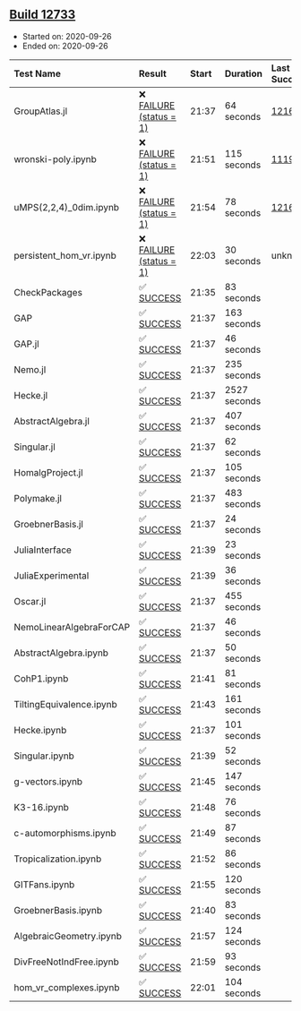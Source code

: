 ## [Build 12733](https://oscarci.mathematik.uni-kl.de/job/oscar/12733/)

* Started on: 2020-09-26
* Ended on: 2020-09-26

| Test Name    | Result | Start | Duration | Last Success | First Failure |
|:-------------|:-------|:------|:---------|:-------------|:--------------|
| GroupAtlas.jl | ❌ [FAILURE (status = 1)](https://oscarci.mathematik.uni-kl.de/job/oscar/12733/artifact/logs/build-12733/GroupAtlas.jl.log) | 21:37 | 64 seconds | [12167](https://oscarci.mathematik.uni-kl.de/job/oscar/12167/) | [12168](https://oscarci.mathematik.uni-kl.de/job/oscar/12168/) |
| wronski-poly.ipynb | ❌ [FAILURE (status = 1)](https://oscarci.mathematik.uni-kl.de/job/oscar/12733/artifact/logs/build-12733/wronski-poly.ipynb.log) | 21:51 | 115 seconds | [11192](https://oscarci.mathematik.uni-kl.de/job/oscar/11192/) | [11193](https://oscarci.mathematik.uni-kl.de/job/oscar/11193/) |
| uMPS(2,2,4)_0dim.ipynb | ❌ [FAILURE (status = 1)](https://oscarci.mathematik.uni-kl.de/job/oscar/12733/artifact/logs/build-12733/uMPS-2-2-4-_0dim.ipynb.log) | 21:54 | 78 seconds | [12167](https://oscarci.mathematik.uni-kl.de/job/oscar/12167/) | [12168](https://oscarci.mathematik.uni-kl.de/job/oscar/12168/) |
| persistent_hom_vr.ipynb | ❌ [FAILURE (status = 1)](https://oscarci.mathematik.uni-kl.de/job/oscar/12733/artifact/logs/build-12733/persistent_hom_vr.ipynb.log) | 22:03 | 30 seconds | unknown | unknown |
| CheckPackages | ✅ [SUCCESS](https://oscarci.mathematik.uni-kl.de/job/oscar/12733/artifact/logs/build-12733/CheckPackages.log) | 21:35 | 83 seconds |  |  |
| GAP | ✅ [SUCCESS](https://oscarci.mathematik.uni-kl.de/job/oscar/12733/artifact/logs/build-12733/GAP.log) | 21:37 | 163 seconds |  |  |
| GAP.jl | ✅ [SUCCESS](https://oscarci.mathematik.uni-kl.de/job/oscar/12733/artifact/logs/build-12733/GAP.jl.log) | 21:37 | 46 seconds |  |  |
| Nemo.jl | ✅ [SUCCESS](https://oscarci.mathematik.uni-kl.de/job/oscar/12733/artifact/logs/build-12733/Nemo.jl.log) | 21:37 | 235 seconds |  |  |
| Hecke.jl | ✅ [SUCCESS](https://oscarci.mathematik.uni-kl.de/job/oscar/12733/artifact/logs/build-12733/Hecke.jl.log) | 21:37 | 2527 seconds |  |  |
| AbstractAlgebra.jl | ✅ [SUCCESS](https://oscarci.mathematik.uni-kl.de/job/oscar/12733/artifact/logs/build-12733/AbstractAlgebra.jl.log) | 21:37 | 407 seconds |  |  |
| Singular.jl | ✅ [SUCCESS](https://oscarci.mathematik.uni-kl.de/job/oscar/12733/artifact/logs/build-12733/Singular.jl.log) | 21:37 | 62 seconds |  |  |
| HomalgProject.jl | ✅ [SUCCESS](https://oscarci.mathematik.uni-kl.de/job/oscar/12733/artifact/logs/build-12733/HomalgProject.jl.log) | 21:37 | 105 seconds |  |  |
| Polymake.jl | ✅ [SUCCESS](https://oscarci.mathematik.uni-kl.de/job/oscar/12733/artifact/logs/build-12733/Polymake.jl.log) | 21:37 | 483 seconds |  |  |
| GroebnerBasis.jl | ✅ [SUCCESS](https://oscarci.mathematik.uni-kl.de/job/oscar/12733/artifact/logs/build-12733/GroebnerBasis.jl.log) | 21:37 | 24 seconds |  |  |
| JuliaInterface | ✅ [SUCCESS](https://oscarci.mathematik.uni-kl.de/job/oscar/12733/artifact/logs/build-12733/JuliaInterface.log) | 21:39 | 23 seconds |  |  |
| JuliaExperimental | ✅ [SUCCESS](https://oscarci.mathematik.uni-kl.de/job/oscar/12733/artifact/logs/build-12733/JuliaExperimental.log) | 21:39 | 36 seconds |  |  |
| Oscar.jl | ✅ [SUCCESS](https://oscarci.mathematik.uni-kl.de/job/oscar/12733/artifact/logs/build-12733/Oscar.jl.log) | 21:37 | 455 seconds |  |  |
| NemoLinearAlgebraForCAP | ✅ [SUCCESS](https://oscarci.mathematik.uni-kl.de/job/oscar/12733/artifact/logs/build-12733/NemoLinearAlgebraForCAP.log) | 21:37 | 46 seconds |  |  |
| AbstractAlgebra.ipynb | ✅ [SUCCESS](https://oscarci.mathematik.uni-kl.de/job/oscar/12733/artifact/logs/build-12733/AbstractAlgebra.ipynb.log) | 21:37 | 50 seconds |  |  |
| CohP1.ipynb | ✅ [SUCCESS](https://oscarci.mathematik.uni-kl.de/job/oscar/12733/artifact/logs/build-12733/CohP1.ipynb.log) | 21:41 | 81 seconds |  |  |
| TiltingEquivalence.ipynb | ✅ [SUCCESS](https://oscarci.mathematik.uni-kl.de/job/oscar/12733/artifact/logs/build-12733/TiltingEquivalence.ipynb.log) | 21:43 | 161 seconds |  |  |
| Hecke.ipynb | ✅ [SUCCESS](https://oscarci.mathematik.uni-kl.de/job/oscar/12733/artifact/logs/build-12733/Hecke.ipynb.log) | 21:37 | 101 seconds |  |  |
| Singular.ipynb | ✅ [SUCCESS](https://oscarci.mathematik.uni-kl.de/job/oscar/12733/artifact/logs/build-12733/Singular.ipynb.log) | 21:39 | 52 seconds |  |  |
| g-vectors.ipynb | ✅ [SUCCESS](https://oscarci.mathematik.uni-kl.de/job/oscar/12733/artifact/logs/build-12733/g-vectors.ipynb.log) | 21:45 | 147 seconds |  |  |
| K3-16.ipynb | ✅ [SUCCESS](https://oscarci.mathematik.uni-kl.de/job/oscar/12733/artifact/logs/build-12733/K3-16.ipynb.log) | 21:48 | 76 seconds |  |  |
| c-automorphisms.ipynb | ✅ [SUCCESS](https://oscarci.mathematik.uni-kl.de/job/oscar/12733/artifact/logs/build-12733/c-automorphisms.ipynb.log) | 21:49 | 87 seconds |  |  |
| Tropicalization.ipynb | ✅ [SUCCESS](https://oscarci.mathematik.uni-kl.de/job/oscar/12733/artifact/logs/build-12733/Tropicalization.ipynb.log) | 21:52 | 86 seconds |  |  |
| GITFans.ipynb | ✅ [SUCCESS](https://oscarci.mathematik.uni-kl.de/job/oscar/12733/artifact/logs/build-12733/GITFans.ipynb.log) | 21:55 | 120 seconds |  |  |
| GroebnerBasis.ipynb | ✅ [SUCCESS](https://oscarci.mathematik.uni-kl.de/job/oscar/12733/artifact/logs/build-12733/GroebnerBasis.ipynb.log) | 21:40 | 83 seconds |  |  |
| AlgebraicGeometry.ipynb | ✅ [SUCCESS](https://oscarci.mathematik.uni-kl.de/job/oscar/12733/artifact/logs/build-12733/AlgebraicGeometry.ipynb.log) | 21:57 | 124 seconds |  |  |
| DivFreeNotIndFree.ipynb | ✅ [SUCCESS](https://oscarci.mathematik.uni-kl.de/job/oscar/12733/artifact/logs/build-12733/DivFreeNotIndFree.ipynb.log) | 21:59 | 93 seconds |  |  |
| hom_vr_complexes.ipynb | ✅ [SUCCESS](https://oscarci.mathematik.uni-kl.de/job/oscar/12733/artifact/logs/build-12733/hom_vr_complexes.ipynb.log) | 22:01 | 104 seconds |  |  |
